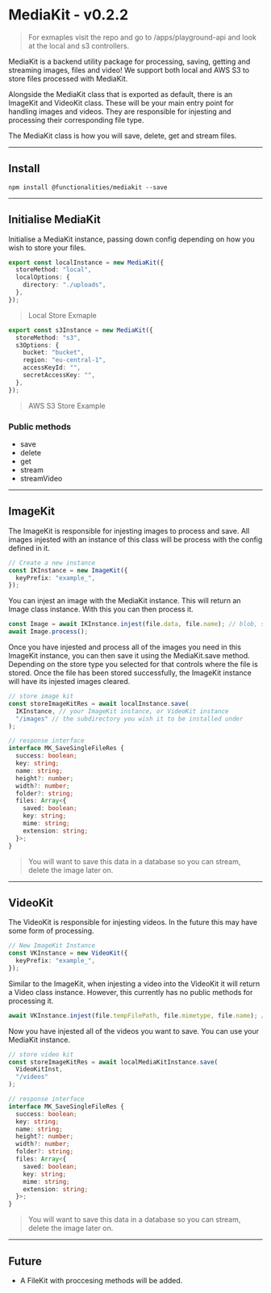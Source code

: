 # MediaKit - v0.2.2

> For exmaples visit the repo and go to /apps/playground-api and look at the local and s3 controllers.

MediaKit is a backend utility package for processing, saving, getting and streaming images, files and video! We support both local and AWS S3 to store files processed with MediaKit.

Alongside the MediaKit class that is exported as default, there is an ImageKit and VideoKit class. These will be your main entry point for handling images and videos. They are responsible for injesting and processing their corresponding file type.

The MediaKit class is how you will save, delete, get and stream files.

---

## Install

```
npm install @functionalities/mediakit --save
```

---

## Initialise MediaKit

Initialise a MediaKit instance, passing down config depending on how you wish to store your files.

```typescript
export const localInstance = new MediaKit({
  storeMethod: "local",
  localOptions: {
    directory: "./uploads",
  },
});
```

> Local Store Exmaple

```typescript
export const s3Instance = new MediaKit({
  storeMethod: "s3",
  s3Options: {
    bucket: "bucket",
    region: "eu-central-1",
    accessKeyId: "",
    secretAccessKey: "",
  },
});
```

> AWS S3 Store Example

### Public methods

- save
- delete
- get
- stream
- streamVideo

---

## ImageKit

The ImageKit is responsible for injesting images to process and save. All images injested with an instance of this class will be process with the config defined in it.

```typescript
// Create a new instance
const IKInstance = new ImageKit({
  keyPrefix: "example_",
});
```

You can injest an image with the MediaKit instance. This will return an Image class instance. With this you can then process it.

```typescript
const Image = await IKInstance.injest(file.data, file.name); // blob, string
await Image.process();
```

Once you have injested and process all of the images you need in this ImageKit instance, you can then save it using the MediaKit.save method. Depending on the store type you selected for that controls where the file is stored. Once the file has been stored successfully, the ImageKit instance will have its injested images cleared.

```typescript
// store image kit
const storeImageKitRes = await localInstance.save(
  IKInstance, // your ImageKit instance, or VideoKit instance
  "/images" // the subdirectory you wish it to be installed under
);

// response interface
interface MK_SaveSingleFileRes {
  success: boolean;
  key: string;
  name: string;
  height?: number;
  width?: number;
  folder?: string;
  files: Array<{
    saved: boolean;
    key: string;
    mime: string;
    extension: string;
  }>;
}
```

> You will want to save this data in a database so you can stream, delete the image later on.

---

## VideoKit

The VideoKit is responsible for injesting videos. In the future this may have some form of processing.

```typescript
// New ImageKit Instance
const VKInstance = new VideoKit({
  keyPrefix: "example_",
});
```

Similar to the ImageKit, when injesting a video into the VideoKit it will return a Video class instance. However, this currently has no public methods for processing it.

```typescript
await VKInstance.injest(file.tempFilePath, file.mimetype, file.name); // string, string, string
```

Now you have injested all of the videos you want to save. You can use your MediaKit instance.

```typescript
// store video kit
const storeImageKitRes = await localMediaKitInstance.save(
  VideoKitInst,
  "/videos"
);

// response interface
interface MK_SaveSingleFileRes {
  success: boolean;
  key: string;
  name: string;
  height?: number;
  width?: number;
  folder?: string;
  files: Array<{
    saved: boolean;
    key: string;
    mime: string;
    extension: string;
  }>;
}
```

> You will want to save this data in a database so you can stream, delete the image later on.

---

## Future

- A FileKit with proccesing methods will be added.
